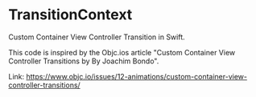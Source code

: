 # TransitionContext
Custom Container View Controller Transition in Swift.

This code is inspired by the Objc.ios article "Custom Container View Controller Transitions by By Joachim Bondo".

Link: https://www.objc.io/issues/12-animations/custom-container-view-controller-transitions/
